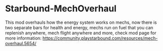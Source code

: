 # Starbound-MechOverhaul

This mod overhauls how the energy system works on mechs, now there is two separate bars for health and energy, mechs run on fuel that you can replenish anywhere, mech flight anywhere and more, check mod page for more information: https://community.playstarbound.com/resources/mech-overhaul.5654/
